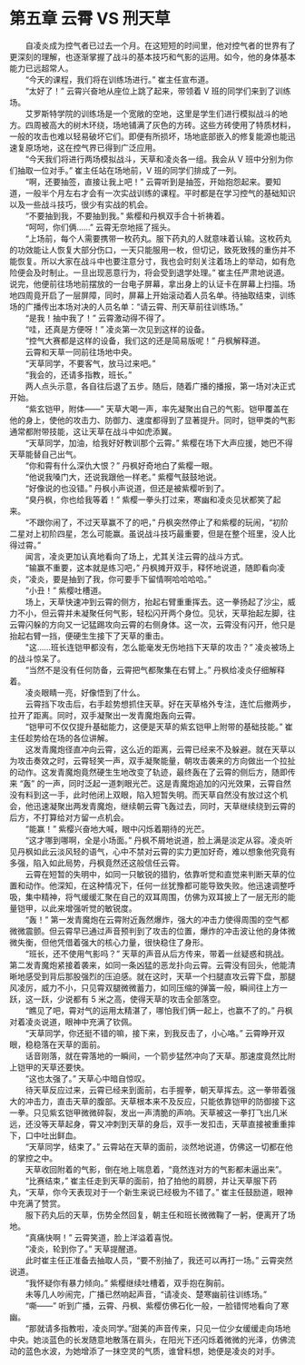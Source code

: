 # 第五章 云霄 VS 刑天草

&emsp;&emsp;自凌炎成为控气者已过去一个月。在这短短的时间里，他对控气者的世界有了更深刻的理解，也逐渐掌握了战斗的基本技巧和气影的运用。如今，他的身体基本能力已远超常人。  
&emsp;&emsp;“今天的课程，我们将在训练场进行。” 崔主任宣布道。  
&emsp;&emsp;“太好了！” 云霄兴奋地从座位上跳了起来，带领着 V 班的同学们来到了训练场。  
&emsp;&emsp;艾罗斯特学院的训练场是一个宽敞的空地，这里是学生们进行模拟战斗的地方。四周被高大的树木环绕，场地铺满了灰色的方砖。这些方砖使用了特质材料，一般的攻击也难以轻易破坏它们。即便有所损坏，场地底部嵌入的修复能源也能迅速复原场地，这在控气界已得到广泛应用。  
&emsp;&emsp;“今天我们将进行两场模拟战斗，天草和凌炎各一组。我会从 V 班中分别为你们抽取一位对手。” 崔主任站在场地前，V 班的同学们排成了一列。  
&emsp;&emsp;“啊，还要抽签，直接让我上吧！” 云霄听到是抽签，开始抱怨起来。要知道，一般半个月左右才会有一次实战训练的课程。平时都是在学习控气的基础知识以及一些战斗技巧，很少有实战的机会。  
&emsp;&emsp;“不要抽到我，不要抽到我。” 紫樱和丹枫双手合十祈祷着。  
&emsp;&emsp;“呵呵，你们俩……” 云霄无奈地摇了摇头。  
&emsp;&emsp;“上场前，每个人需要携带一枚药丸。服下药丸的人就意味着认输。这枚药丸的功效能让人恢复大部分伤口，一天只能服用一枚，但切记，致死致残的重伤并不能恢复。所以大家在战斗中也要注意分寸，我也会时刻关注着场上的举动，如有危险便会及时制止。一旦出现恶意行为，将会受到退学处理。” 崔主任严肃地说道。说完，他便前往场地前摆放的一台电子屏幕，拿出身上的认证卡在屏幕上扫描。场地四周竟开启了一层屏障，同时，屏幕上开始滚动着人员名单。待抽取结束，训练场的广播传出本场对决的人员名单：“请云霄、刑天草前往训练场。”  
&emsp;&emsp;“是我！抽中我了！” 云霄激动得不得了。  
&emsp;&emsp;“哇，还真是方便呀！” 凌炎第一次见到这样的设备。  
&emsp;&emsp;“控气大赛都是这样的设备，我们这的还是简易版呢！” 丹枫解释道。  
&emsp;&emsp;云霄和天草一同前往场地中央。  
&emsp;&emsp;“天草同学，不要客气，放马过来吧。”  
&emsp;&emsp;“我会的，还请多指教，班长。”  
&emsp;&emsp;两人点头示意，各自往后退了五步。随后，随着广播的播报，第一场对决正式开始。  
&emsp;&emsp;“紫玄铠甲，附体——” 天草大喝一声，率先凝聚出自己的气影。铠甲覆盖在他的身上，使他的攻击力、防御力、速度都得到了显著提升。同时，铠甲类的气影通常都附带技能，这让天草在战斗中如虎添翼。  
&emsp;&emsp;“天草同学，加油，给我好好教训那个云霄。” 紫樱在场下大声应援，她巴不得天草能替自己出气。  
&emsp;&emsp;“你和霄有什么深仇大恨？” 丹枫好奇地白了紫樱一眼。  
&emsp;&emsp;“他说我嗓门大，还说我跟他一样老。” 紫樱气鼓鼓地说。  
&emsp;&emsp;“好像说的也没错。” 丹枫小声说道，但还是被紫樱听到了。  
&emsp;&emsp;“臭丹枫，你也给我等着！” 紫樱一拳头打过来，寒幽和凌炎见状都笑了起来。  
&emsp;&emsp;“不跟你闹了，不过天草赢不了的吧，” 丹枫突然停止了和紫樱的玩闹，“初阶二星对上初阶四星，怎么可能赢。虽说战斗技巧最重要，但是在整个班里，没人比得过霄。”  
&emsp;&emsp;闻言，凌炎更加认真地看向了场上，尤其关注云霄的战斗方式。  
&emsp;&emsp;“输赢不重要，这本就是练习吧，” 丹枫摊开双手，释怀地说道，随即看向凌炎，“凌炎，要是抽到了我，你可要手下留情啊哈哈哈哈。”  
&emsp;&emsp;“小丑！” 紫樱吐槽道。  
&emsp;&emsp;场上，天草快速冲到云霄的侧方，抬起右臂重重挥去。这一拳扬起了沙尘，威力不小，但云霄并未凝聚任何气影，轻松闪开两个身位。见状，天草抬起左脚，往云霄闪躲的方向又一记猛踢攻向云霄的右侧身体。这一次，云霄没有闪开，他只是抬起右臂一挡，便硬生生接下了天草的重击。  
&emsp;&emsp;"这……班长连铠甲都没有，怎么能毫发无伤地挡下天草的攻击？” 凌炎被场上的战斗惊呆了。  
&emsp;&emsp;“当然不是没有任何防备，云霄把气都聚集在右臂上。” 丹枫给凌炎仔细解释着。  
&emsp;&emsp;凌炎眼睛一亮，好像悟到了什么。  
&emsp;&emsp;云霄挡下攻击后，右手趁势想抓住天草。好在天草格外专注，连忙后撤两步，拉开了距离。同时，双手凝聚出一发青魔炮轰向云霄。  
&emsp;&emsp;“铠甲可不仅仅提升基础能力，这便是天草的紫玄铠甲上附带的基础技能。” 崔主任趁势给在场的各位讲解。  
&emsp;&emsp;这发青魔炮径直冲向云霄，这么近的距离，云霄已经来不及躲避。就在天草以为攻击奏效之时，云霄轻笑一声，双手凝聚能量，朝攻击袭来的方向做出一个拉扯的动作。这发青魔炮竟然硬生生地改变了轨迹，最终轰在了云霄的侧后方，随即传来 “轰” 的一声，同时泛起一道刺眼光芒。这是青魔炮追加的闪光效果，云霄自然没有料到这一手，此时他闭上双眼，陷入短暂失明。而天草自然没有放过这个机会，他迅速凝聚出两发青魔炮，继续朝云霄飞轰过去，同时，天草继续绕到云霄的后方，不打算给对方留一点机会。  
&emsp;&emsp;“能赢！” 紫樱兴奋地大喊，眼中闪烁着期待的光芒。  
&emsp;&emsp;“这才哪到哪啊，全是小场面。” 丹枫不屑地说道，脸上满是淡定从容。凌炎听见丹枫如此云淡风轻的语气，心中不禁对云霄的实力更加好奇，难以想象他究竟有多强，陷入如此局势，丹枫竟然还这般信任云霄。  
&emsp;&emsp;云霄在短暂的失明中，如同一只敏锐的猎豹，依靠听觉和直觉来判断天草的位置和动作。他深知，在这种情况下，任何一丝犹豫都可能导致失败。他迅速调整呼吸，集中精神，将气缓缓汇聚在自己的双耳周围，仿佛为双耳披上了一层无形的能量铠甲，以此来增强听觉的敏锐度。  
&emsp;&emsp;“轰！” 第一发青魔炮在云霄附近轰然爆炸，强大的冲击力使得周围的空气都微微震颤。但云霄早已通过声音预判到了攻击的位置，爆炸的冲击波让他的身体微微失衡，但他凭借着强大的核心力量，很快稳住了身形。  
&emsp;&emsp;“班长，还不使用气影吗？” 天草的声音从后方传来，带着一丝疑惑和挑战。第二发青魔炮紧接着袭来，如同一条凶猛的恶龙扑向云霄。云霄没有回头，他能清晰地感受到背后那股强烈的压迫感。就在这时，天草一个扫腿直攻云霄下盘，那腿风凌厉，威力不小，只见霄双腿微微蓄力，如同压缩的弹簧一般，瞬间往上方一跃，这一跃，少说都有 5 米之高，使得天草的攻击全部落空。  
&emsp;&emsp;“瞧见了吧，霄对气的运用太精湛了，哪怕我们俩一起上，也赢不了的。” 丹枫对着凌炎说道，眼神中充满了钦佩。  
&emsp;&emsp;“天草同学，你还挺不错的嘛，接下来，到我反击了，小心咯。” 云霄睁开双眼，稳稳落在天草的面前。  
&emsp;&emsp;话音刚落，就在霄落地的一瞬间，一个箭步猛然冲向了天草。那速度竟然比附上铠甲的天草还要快。  
&emsp;&emsp;“这也太强了。” 天草心中暗自惊叹。  
&emsp;&emsp;待天草反应过来，云霄已经来到面前，右手握拳，朝天草挥去。这一拳带着强大的冲击力，直击天草的腹部。天草根本来不及反应，只能依靠铠甲的防御接下这一拳。只见紫玄铠甲微微碎裂，发出一声清脆的声响。天草被这一拳打飞出几米远，还没等天草起身，霄又冲刺到天草的身后，双手一发扣击，天草直接被重重摔下，口中吐出鲜血。  
&emsp;&emsp;“天草同学，结束了。” 云霄站在天草的面前，淡然地说道，仿佛这一切都在他的掌控之中。  
&emsp;&emsp;天草收回附着的气影，倒在地上喘息着，“竟然连对方的气影都未逼出来”。  
&emsp;&emsp;“比赛结束，” 崔主任走到天草的面前，拍了拍他的肩膀，并让天草服下药丸，“天草，你今天表现对于一个新生来说已经极为不错了。” 崔主任鼓励道，眼神中充满了赞赏。  
&emsp;&emsp;服下药丸后的天草，伤势全然回复，朝主任和班长微微鞠了一躬，便离开了场地。  
&emsp;&emsp;“真痛快啊！” 云霄笑道，脸上洋溢着喜悦。  
&emsp;&emsp;“凌炎，轮到你了。” 天草提醒道。  
&emsp;&emsp;此时崔主任正准备去抽取人员，“要不别抽了，我还可以再打一场。” 云霄突然说道。  
&emsp;&emsp;“我怀疑你有暴力倾向。” 紫樱继续吐槽着，双手抱在胸前。  
&emsp;&emsp;未等几人吵闹完，广播已然响起声音，“请凌炎、楚寒幽前往训练场。”  
&emsp;&emsp;“嘶——” 听到广播，云霄、丹枫、紫樱仿佛石化一般，一脸错愕地看向了寒幽。  
&emsp;&emsp;“那就请多指教啦，凌炎同学。”甜美的声音传来，只见一位少女缓缓走向场地中央。她淡蓝色的长发随意地散落在肩头，在阳光下还闪烁着微微的光泽，仿佛流动的蓝色水波，为她增添了一抹空灵的气质，谁曾料想，她便是凌炎的对手。